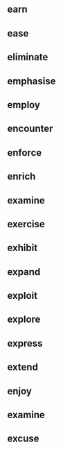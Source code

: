 ## earn
## ease
## eliminate
## emphasise
## employ
## encounter
## enforce
## enrich
## examine
## exercise
## exhibit
## expand
## exploit
## explore
## express
## extend
## enjoy
## examine
## excuse